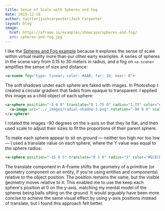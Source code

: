 ```yaml
---
title: Sense of Scale with Spheres and Fog
date: 2015-12-18
author: twitter|joshcarpenter|Josh Carpenter
layout: blog
image:
  href: https://aframe.io/examples/showcase/spheres-and-fog/
  src: spheres-and-fog.jpg
---
```


[spheres]: https://aframe.io/examples/showcase/spheres-and-fog/

I like the [Spheres and Fog example][spheres] because it explores the sense of scale within virtual reality more than our other early examples. A series of spheres in the scene vary from 0.15 to 30 meters in radius, and a fog on `<a-scene>` amplifies the sense of size and distance:

```html
<a-scene fog="type: linear; color: #AAB; far: 30; near: 0">
```

<!-- more -->

The soft shadows under each sphere are faked with images. In Photoshop I created a circular gradient that fades from opaque to transparent. I applied this image as a child object of each sphere:

```html
<a-sphere position="-3 0 0" translate="0 1.75 0" radius="1.75" color="#7BC8A4" roughness="0.2">
  <a-image src="../_images/radial-shadow-3.png" rotation="-90 0 0" scale="1.75 1.75 1.75"></a-image>
</a-sphere>
```

I rotated the images -90 degrees on the x-axis so that they lie flat, and then used scale to adjust their sizes to fit the proportions of their parent sphere.

To make each sphere appear to sit on ground &mdash; neither too high nor too low &mdash; I used a translate value on each sphere, where the Y value was equal to the sphere radius:

```html
<a-sphere position="-15 0 5" translate="0 3 0" radius="3" color="#ECECEC">
```

The translate component in A-Frame shifts the geometry of a primitive (or geometry component on an entity, if you're using entities and components) relative to the object position. The position remains the same, but the visible geometry moves relative to it. This enabled me to use the keep each sphere's position at 0 on the y-axis, matching my mental model of the spheres being balls sitting on the ground. It would arguably have been more concise to achieve the same visual effect by using y-axis positions instead of translate, but I found this approach felt better.
